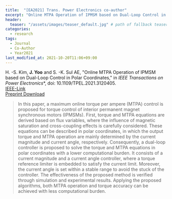 ```yaml
---
title:  "[EA2021] Trans. Power Electronics co-author"
excerpt: "Online MTPA Operation of IPMSM based on Dual-Loop Control in Polar Coordinates."
header:
  teaser: "/assets/images/teaser_default.jpg" # path of fallback teaser image, e.g. "/assets/images/500x300.png"
categories:
  - research
tags:
  - Journal
  - Co-Author
  - Year2021
last_modified_at: 2021-10-20T11:06+09:00
---
```


H. -S. Kim, **J. Yoo** and S. -K. Sul AE, "Online MTPA Operation of IPMSM based on Dual-Loop Control in Polar Coordinates," in *IEEE Transactions on Power Electronics**, doi: 10.1109/TPEL.2021.3120405.  
[IEEE-Link](https://ieeexplore.ieee.org/document/9576563)  
[Preprint Download](/assets/papers/TPE2021-co_AcceptedVersion.pdf)  
  
  
>In this paper, a maximum online torque per ampere (MTPA) control is proposed for torque control of interior permanent magnet synchronous motors (IPMSMs). First, torque and MTPA equations are derived based on flux variables, where the influence of magnetic saturation and cross-coupling effects is carefully considered. These equations can be described in polar coordinates, in which the output torque and MTPA operation are mainly determined by the current magnitude and current angle, respectively. Consequently, a dual-loop controller is proposed to solve the torque and MTPA equations in polar coordinates with a lower computational burden. It consists of a current magnitude and a current angle controller, where a torque reference limiter is embedded to satisfy the current limit. Moreover, the current angle is set within a stable range to avoid the stuck of the controller. The effectiveness of the proposed method is verified through simulation and experimental results. Applying the proposed algorithms, both MTPA operation and torque accuracy can be achieved with less computational burden.
